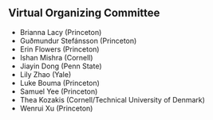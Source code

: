 ## Virtual Organizing Committee 

- Brianna Lacy (Princeton)
- Guðmundur Stefánsson (Princeton)
- Erin Flowers (Princeton)
- Ishan Mishra (Cornell)
- Jiayin Dong (Penn State)
- Lily Zhao (Yale)
- Luke Bouma (Princeton)
- Samuel Yee (Princeton)
- Thea Kozakis (Cornell/Technical University of Denmark)
- Wenrui Xu (Princeton)
